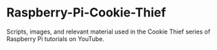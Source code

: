 # Raspberry-Pi-Cookie-Thief
Scripts, images, and relevant material used in the Cookie Thief series of Raspberry Pi tutorials on YouTube.
